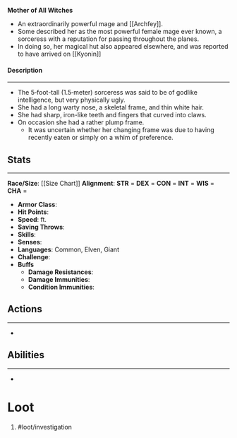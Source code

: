 **Mother of All Witches**

- An extraordinarily powerful mage and [[Archfey]]. 
- Some described her as the most powerful female mage ever known, a sorceress with a reputation for passing throughout the planes. 
- In doing so, her magical hut also appeared elsewhere, and was reported to have arrived on [[Kyonin]]

#### Description
---
- The 5‑foot-tall (1.5‑meter) sorceress was said to be of godlike intelligence, but very physically ugly. 
- She had a long warty nose, a skeletal frame, and thin white hair. 
- She had sharp, iron-like teeth and fingers that curved into claws. 
- On occasion she had a rather plump frame. 
	- It was uncertain whether her changing frame was due to having recently eaten or simply on a whim of preference.

## Stats
---
**Race/Size**:
	[[Size Chart]]
**Alignment**:
	**STR** = 
	**DEX** = 
	**CON** = 
	**INT** = 
	**WIS** = 
	**CHA** = 
-   **Armor Class**:
-   **Hit Points**:
-   **Speed**: ft.
-   **Saving Throws**:
-   **Skills**:
-   **Senses**: 
-   **Languages**: Common, Elven, Giant
-   **Challenge**: 
-   **Buffs**
	-   **Damage Resistances**:
	-   **Damage Immunities**:
	-   **Condition Immunities**:

## Actions
---
- 

## Abilities
---
-   

# Loot
1. #loot/investigation 
	